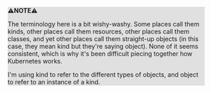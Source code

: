 <div style="margin:2em; background-color: #e0e0e0;">

<strong>⚠️NOTE️️️⚠️</strong>

The terminology here is a bit wishy-washy. Some places call them kinds, other places call them resources, other places call them classes, and yet other places call them straight-up objects (in this case, they mean kind but they're saying object). None of it seems consistent, which is why it's been difficult piecing together how Kubernetes works.

I'm using kind to refer to the different types of objects, and object to refer to an instance of a kind.
</div>

